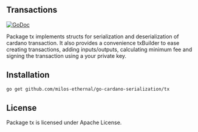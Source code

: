 ## Transactions
[![GoDoc](https://godoc.org/github.com/milos-ethernal/go-cardano-serialization/tx?status.svg)](https://godoc.org/github.com/milos-ethernal/go-cardano-serialization/tx)

Package tx implements structs for serialization and deserialization of cardano transaction. It also provides a convenience txBuilder to ease creating transactions, adding inputs/outputs, calculating minimum fee and signing the transaction using a your private key.

## Installation

```bash
go get github.com/milos-ethernal/go-cardano-serialization/tx
```

## License

Package tx is licensed under Apache License.